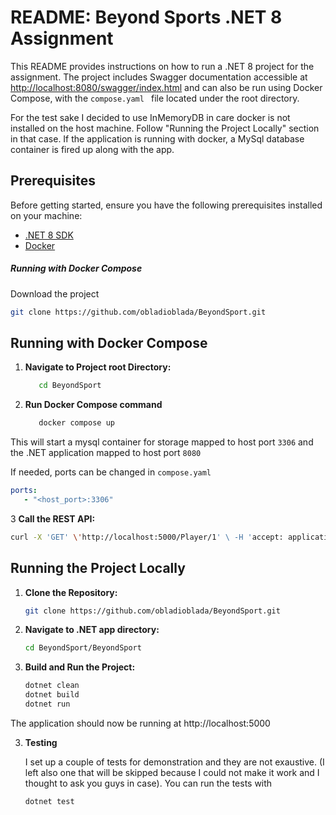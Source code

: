 # README: Beyond Sports .NET 8 Assignment

This README provides instructions on how to run a .NET 8 project for the assignment. The project includes Swagger documentation accessible at [http://localhost:8080/swagger/index.html](http://localhost:8080/swagger/index.html) and can also be run using Docker Compose, with the   ```compose.yaml ``` file located under the root directory.

For the test sake I decided to use InMemoryDB in care docker is not installed on the host machine. Follow "Running the Project Locally" section in that case.
If the application is running with docker, a MySql database container is fired up along with the app.

## Prerequisites

Before getting started, ensure you have the following prerequisites installed on your machine:

- [.NET 8 SDK](https://dotnet.microsoft.com/download)
- [Docker](https://www.docker.com/get-started)

##### Running with Docker Compose
Download the project 

   ```bash
   git clone https://github.com/obladioblada/BeyondSport.git
   ```


## Running with Docker Compose

1. **Navigate to Project root Directory:**

   ```bash
      cd BeyondSport
   ```

2. **Run Docker Compose command**

   ```bash
      docker compose up
   ```

  This will start a mysql container for storage mapped to host port ```3306``` and the .NET application mapped to host port  ```8080```

  If needed, ports can be changed in ```compose.yaml```
  
   ```yaml
   ports:
      - "<host_port>:3306"
   ```

 3 **Call the REST API:**

   ```bash
   curl -X 'GET' \'http://localhost:5000/Player/1' \ -H 'accept: application/json'
   ```

## Running the Project Locally

1. **Clone the Repository:**

   ```bash
   git clone https://github.com/obladioblada/BeyondSport.git
   ```

2. **Navigate to .NET app directory:**

   ```bash
   cd BeyondSport/BeyondSport
   ```

3. **Build and Run the Project:**

   ```bash
   dotnet clean
   dotnet build
   dotnet run
   ```

  The application should now be running at http://localhost:5000

3. **Testing**

   I set up a couple of tests for demonstration and they are not exaustive. (I left also one that will be skipped because I could not make it work and I thought to ask you guys in case).
   You can run the tests with 

   ```bash
   dotnet test
    ```